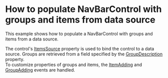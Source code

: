 # How to populate NavBarControl with groups and items from data source


<p>This example shows how to populate a NavBarControl with groups and items from a data source. </p><p>The control's <a href="http://documentation.devexpress.com/#Silverlight/DevExpressXpfNavBarNavBarControl_ItemsSourcetopic"><u>ItemsSource</u></a> property is used to bind the control to a data source. Groups are retrieved from a field specified by the <a href="http://documentation.devexpress.com/#Silverlight/DevExpressXpfNavBarNavBarControl_GroupDescriptiontopic"><u>GroupDescription</u></a> property.<br />
To customize properties of groups and items, the  <a href="http://documentation.devexpress.com/#Silverlight/DevExpressXpfNavBarNavBarViewBase_ItemAddingtopic"><u>ItemAdding</u></a> and <a href="http://documentation.devexpress.com/#Silverlight/DevExpressXpfNavBarNavBarViewBase_GroupAddingtopic"><u>GroupAdding</u></a> events are handled.</p>

<br/>


